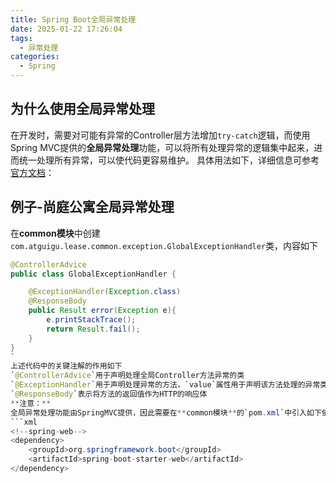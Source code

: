 ```yaml
---
title: Spring Boot全局异常处理
date: 2025-01-22 17:26:04
tags: 
  - 异常处理
categories: 
  - Spring
---
```

## 为什么使用全局异常处理

在开发时，需要对可能有异常的Controller层方法增加`try-catch`逻辑，而使用Spring MVC提供的**全局异常处理**功能，可以将所有处理异常的逻辑集中起来，进而统一处理所有异常，可以使代码更容易维护。
具体用法如下，详细信息可参考[官方文档](https://docs.spring.io/spring-framework/reference/web/webmvc/mvc-controller/ann-exceptionhandler.html)：
<!-- more -->

## 例子-尚庭公寓全局异常处理

在**common模块**中创建`com.atguigu.lease.common.exception.GlobalExceptionHandler`类，内容如下

```java
@ControllerAdvice
public class GlobalExceptionHandler {

    @ExceptionHandler(Exception.class)
    @ResponseBody
    public Result error(Exception e){
        e.printStackTrace();
        return Result.fail();
    }
}
`
上述代码中的关键注解的作用如下
`@ControllerAdvice`用于声明处理全局Controller方法异常的类
`@ExceptionHandler`用于声明处理异常的方法，`value`属性用于声明该方法处理的异常类型
`@ResponseBody`表示将方法的返回值作为HTTP的响应体
**注意：**
全局异常处理功能由SpringMVC提供，因此需要在**common模块**的`pom.xml`中引入如下依赖
```xml
<!--spring-web-->
<dependency>
    <groupId>org.springframework.boot</groupId>
    <artifactId>spring-boot-starter-web</artifactId>
</dependency>
```
